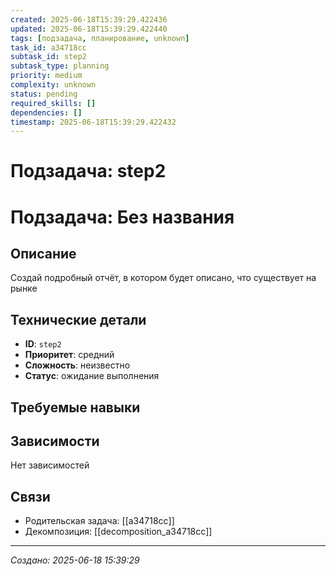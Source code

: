 ```yaml
---
created: 2025-06-18T15:39:29.422436
updated: 2025-06-18T15:39:29.422440
tags: [подзадача, планирование, unknown]
task_id: a34718cc
subtask_id: step2
subtask_type: planning
priority: medium
complexity: unknown
status: pending
required_skills: []
dependencies: []
timestamp: 2025-06-18T15:39:29.422432
---
```


# Подзадача: step2

# Подзадача: Без названия

## Описание
Создай подробный отчёт, в котором будет описано, что существует на рынке

## Технические детали
- **ID**: `step2`
- **Приоритет**: средний
- **Сложность**: неизвестно
- **Статус**: ожидание выполнения

## Требуемые навыки


## Зависимости
Нет зависимостей

## Связи
- Родительская задача: [[a34718cc]]
- Декомпозиция: [[decomposition_a34718cc]]

---
*Создано: 2025-06-18 15:39:29*
